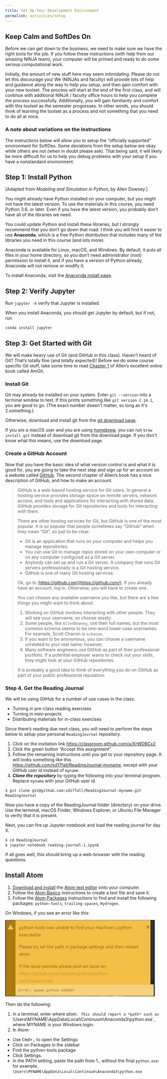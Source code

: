 ```yaml
---
title: Set Up Your Development Environment
permalink: activities/setup
---
```


## Keep Calm and SoftDes On

Before we can get down to the business, we need to make sure we have the right tools for the job. If you follow these instructions (with help from our amazing NINJA team), your computer will be primed and ready to do some serious computational work.

Initially, the amount of new stuff here may seem intimidating. Please do not let this discourage you! We (NINJAs and faculty) will provide lots of help and guidance along the way to help you setup, and then gain comfort with your new toolset. The process will start at the end of the first class, and will continue with additional NINJA / faculty office hours to help you complete the process successfully. Additionally, you will gain familiarity and comfort with this toolset as the semester progresses. In other words, you should think of learning the toolset as a process and not something that you need to do all at once.

### A note about variations on the instructions

The instructions below will allow you to setup the “officially supported” environment for SoftDes. Some deviations from the setup below are okay while others are not (when in doubt please ask). That being said, it will likely be more difficult for us to help you debug problems with your setup if you have a nonstandard environment.

## Step 1: Install Python

[Adapted from _Modeling and Simulation in Python_, by Allen Downey.]

You might already have Python installed on your computer, but you might not have the latest version. To use the materials in this course, you need Python 3.6, or later. Even if you have the latest version, you probably don’t have all of the libraries we need.

You could update Python and install these libraries, but I strongly recommend that you don’t go down that road. I think you will find it easier to use **Anaconda**, which is a free Python distribution that includes many of the libraries you need in this course (and lots more).

Anaconda is available for Linux, macOS, and Windows. By default, it puts all files in your home directory, so you don’t need administrator (root) permission to install it, and if you have a version of Python already, Anaconda will not remove or modify it.

To install Anaconda, visit the [Anaconda install page](http://docs.continuum.io/anaconda/install.html).

## Step 2: Verify Jupyter

Run `jupyter -h` verify that Jupyter is installed.

When you install Anaconda, you should get Jupyter by default, but if not, run

```
conda install jupyter
```

## Step 3: Get Started with Git

We will make heavy use of Git (and GitHub in this class). Haven’t heard of Git? That’s totally fine (and totally expected)! Before we do some course specific Git stuff, take some time to read [Chapter 1](https://github.com/AllenDowney/amgit/blob/master/en/01-introduction/01-chapter1.markdown) of Allen’s excellent online book called AmGit.

### Install Git

Git may already be installed on your system. Enter `git --version` into a terminal window to test. If this prints something like `git version 2.14.1`, you are good to go. (The exact number doesn't matter, so long as it's 2.something.)

Otherwise, download and install git from the [git download page](https://git-scm.com/download/).

If you are a macOS user and you are using [homebrew](https://brew.sh), you can run `brew install git` instead of download  git from the download page. If you don't know what this means, use the download page.

### Create a GitHub Account

Now that you have the basic idea of what version control is and what it is good for, you are going to take the next step and sign up for an account on a website called [GitHub](https://github.com/). The second chapter of Allen’s book has a nice description of GitHub, and how to make an account.

> GitHub is a web-based hosting service for Git users. In general a hosting service provides storage space on remote servers, network access, and tools and applications for interacting with stored data. GitHub provides storage for Git repositories and tools for interacting with them.
>
> There are other hosting services for Git, but GitHub is one of the most popular. It is so popular that people sometimes say “GitHub” when they mean “Git”, so just to be clear:
>
> * Git is an application that runs on your computer and helps you manage repositories.
> * You can use Git to manage repos stored on your own computer or on any computer configured as a Git server.
> * Anybody can set up and run a Git server. A company that runs Git servers professionally is a Git hosting service.
> * GitHub is one of many Git hosting services.
>
> Ok, go to [https://github.com](https://github.com/). If you already have an account, log in. Otherwise, you will have to create one.
>
> You can choose any available username you like, but there are a few things you might want to think about:
>
> 1. Working on GitHub involves interacting with other people. They will see your username, so choose wisely.
> 2. Some people, like `AllenDowney`, use their full names, but the most common schema seems to be one-word lower-case usernames. For example, Scott Chacon is `schacon`.
> 3. If you want to be anonymous, you can choose a username unrelated to your real name; however,
> 4. Many software engineers use GitHub as part of their professional portfolio. If a potential employer wants to check out your skills, they might look at your GitHub repositories.
>
> It is probably a good idea to think of everything you do on GitHub as part of your public professional reputation.

### Step 4. Get the Reading Journal

We will be using GitHub for a number of use cases in the class.

* Turning in pre-class reading exercises
* Turning in mini-projects
* Distributing materials for in-class exercises

Since there’s reading due next class, you will need to perform the steps below to setup your personal `ReadingJournal` repository.

1. Click on the invitation link <https://classroom.github.com/a/XrWDBCx2>
2. Click the green button “Accept this assignment”.
3. Follow the remaining instructions until you get to your repository page. It will looks something like this <https://github.com/sd17fall/ReadingJournal-myname>, except with your GitHub user id instead of `myname`.
4. ***Clone the repository*** by typing the following into your terminal program. Replace `myname` with your GitHub user id.

```
$ git clone git@github.com:sd17fall/ReadingJournal-myname.git ReadingJournal
```

Now you have a copy of the ReadingJournal folder (directory) on your drive. Use the terminal, macOS Finder, Windows Explorer, or Ubuntu File Manager to verify that it is present.

Next, you can fire up Jupyter notebook and load the reading journal for day X.

```
$ cd ReadingJournal
$ jupyter notebook reading-journal-1.ipynb
```

If all goes well, this should bring up a web-browser with the reading questions.

## Install Atom

1. [Download and install](http://flight-manual.atom.io/getting-started/sections/installing-atom/) the [Atom text editor](https://atom.io) onto your computer.
2. Follow the [Atom Basics](http://flight-manual.atom.io/getting-started/sections/atom-basics/) instructions to create a text file and save it.
3. Follow the [Atom Packages](http://flight-manual.atom.io/using-atom/sections/atom-packages/) instructions to find and install the following packages: `python-tools`, `trailing-spaces`, `Hydrogen`.

On Windows, if you see an error like this:

![](/images/setup/error_python-tools_480.jpg)

Then do the following:

1. In a terminal, enter where atom`. This should report a *path* such as  `\Users\MYNAME\AppData\Local\Continuum\Anaconda3\python.exe`, where MYNAME is your Windows login.
2. In Atom:
  - Use <kbd>Cmd+,</kbd> to open the Settings
  - Click on Packages in the sidebar
  - Find the python-tools package
  - Click Settings.
  - In the PATH setting, paste the path from 1., *without* the final `python.exe`: for example, `\Users\MYNAME\AppData\Local\Continuum\Anaconda3\python.exe`
